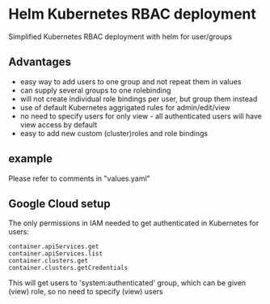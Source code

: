 # Helm Kubernetes RBAC deployment
Simplified Kubernetes RBAC deployment with helm for user/groups

## Advantages
- easy way to add users to one group and not repeat them in values
- can supply several groups to one rolebinding
- will not create individual role bindings per user, but group them instead
- use of default Kubernetes aggrigated rules for admin/edit/view
- no need to specify users for only view - all authenticated users will have view access by default
- easy to add new custom (cluster)roles and role bindings

## example
Please refer to comments in "values.yaml"

## Google Cloud setup
The only permissions in IAM needed to get authenticated in Kubernetes for users:

```
container.apiServices.get
container.apiServices.list
container.clusters.get
container.clusters.getCredentials
```

This will get users to 'system:authenticated' group, which can be given (view) role, so no need to specify (view) users
